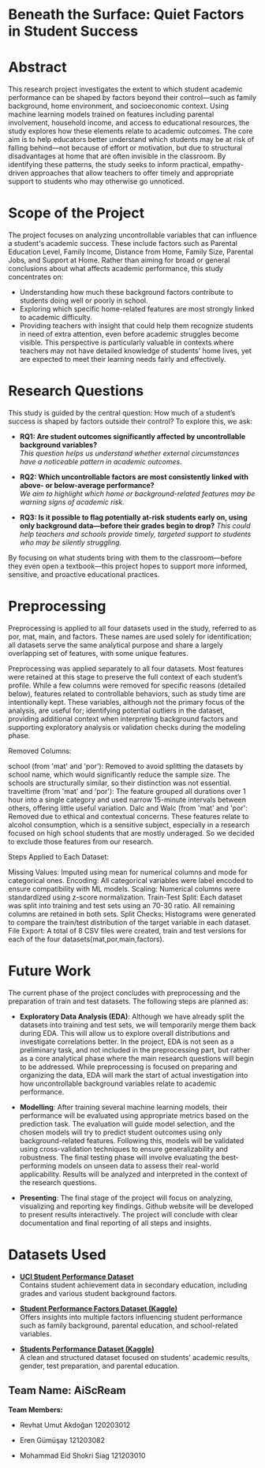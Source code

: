 # Beneath the Surface: Quiet Factors in Student Success

# Abstract

This research project investigates the extent to which student academic performance can be shaped by factors beyond their control—such as family background, home environment, and socioeconomic context. Using machine learning models trained on features including parental involvement, household income, and access to educational resources, the study explores how these elements relate to academic outcomes. The core aim is to help educators better understand which students may be at risk of falling behind—not because of effort or motivation, but due to structural disadvantages at home that are often invisible in the classroom. By identifying these patterns, the study seeks to inform practical, empathy-driven approaches that allow teachers to offer timely and appropriate support to students who may otherwise go unnoticed.

# Scope of the Project

The project focuses on analyzing uncontrollable variables that can influence a student's academic success. These include factors such as Parental Education Level, Family Income, Distance from Home, Family Size, Parental Jobs, and Support at Home. Rather than aiming for broad or general conclusions about what affects academic performance, this study concentrates on:
* Understanding how much these background factors contribute to students doing well or poorly in school.
* Exploring which specific home-related features are most strongly linked to academic difficulty.
* Providing teachers with insight that could help them recognize students in need of extra attention, even before academic struggles become visible.
This perspective is particularly valuable in contexts where teachers may not have detailed knowledge of students' home lives, yet are expected to meet their learning needs fairly and effectively.

# Research Questions 

This study is guided by the central question: How much of a student’s success is shaped by factors outside their control? To explore this, we ask:
- **RQ1: Are student outcomes significantly affected by uncontrollable background variables?**  
  _This question helps us understand whether external circumstances have a noticeable pattern in academic outcomes._


- **RQ2: Which uncontrollable factors are most consistently linked with above- or below-average performance?**  
  _We aim to highlight which home or background-related features may be warning signs of academic risk._

- **RQ3: Is it possible to flag potentially at-risk students early on, using only background data—before their grades begin to drop?**
  _This could help teachers and schools provide timely, targeted support to students who may be silently struggling._
  
By focusing on what students bring with them to the classroom—before they even open a textbook—this project hopes to support more informed, sensitive, and proactive educational practices.

# Preprocessing 

Preprocessing is applied to all four datasets used in the study, referred to as por, mat, main, and factors. These names are used solely for identification; all datasets serve the same analytical purpose and share a largely overlapping set of features, with some unique features.

Preprocessing was applied separately to all four datasets. Most features were retained at this stage to preserve the full context of each student’s profile. While a few columns were removed for specific reasons (detailed below), features related to controllable behaviors, such as study time are intentionally kept. These variables, although not the primary focus of the analysis, are useful for; identifying potential outliers in the dataset, providing additional context when interpreting background factors and supporting exploratory analysis or validation checks during the modeling phase.

Removed Columns:

school (from 'mat' and 'por'): Removed to avoid splitting the datasets by school name, which would significantly reduce the sample size. The schools are structurally similar, so their distinction was not essential.
traveltime (from 'mat' and 'por'): The feature grouped all durations over 1 hour into a single category and used narrow 15-minute intervals between others, offering little useful variation.
Dalc and Walc (from 'mat' and 'por': Removed due to ethical and contextual concerns. These features relate to alcohol consumption, which is a sensitive subject, especially in a research focused on high school students that are mostly underaged. So we decided to exclude those features from our research.

Steps Applied to Each Dataset:

Missing Values: Imputed using mean for numerical columns and mode for categorical ones.
Encoding: All categorical variables were label encoded to ensure compatibility with ML models.
Scaling: Numerical columns were standardized using z-score normalization.
Train-Test Split: Each dataset was split into training and test sets using an 70-30 ratio. All remaining columns are retained in both sets.
Split Checks: Histograms were generated to compare the train/test distribution of the target variable in each dataset.
File Export: A total of 8 CSV files were created, train and test versions for each of the four datasets(mat,por,main,factors).

# Future Work

The current phase of the project concludes with preprocessing and the preparation of train and test datasets. The following steps are planned as:

- **Exploratory Data Analysis (EDA)**: Although we have already split the datasets into training and test sets, we will temporarily merge them back during EDA. This will allow us to explore overall distributions and investigate correlations better. In the project, EDA is not seen as a preliminary task, and not included in the preprocessing part, but rather as a core analytical phase where the main research questions will begin to be addressed. While preprocessing is focused on preparing and organizing the data, EDA will mark the start of actual investigation into how uncontrollable background variables relate to academic performance.

- **Modelling**: After training several machine learning models, their performance will be evaluated using appropriate metrics based on the prediction task. The evaluation will guide model selection, and the chosen models will try to predict student outcomes using only background-related features. Following this, models will be validated using cross-validation techniques to ensure generalizability and robustness. The final testing phase will involve evaluating the best-performing models on unseen data to assess their real-world applicability. Results will be analyzed and interpreted in the context of the research questions.

- **Presenting**: The final stage of the project will focus on analyzing, visualizing and reporting key findings. Github website will be developed to present results interactively. The project will conclude with clear documentation and final reporting of all steps and insights.

# Datasets Used
- **[UCI Student Performance Dataset](https://archive.ics.uci.edu/dataset/320/student+performance)**  
  Contains student achievement data in secondary education, including grades and various student background factors.

- **[Student Performance Factors Dataset (Kaggle)](https://www.kaggle.com/datasets/lainguyn123/student-performance-factors)**  
  Offers insights into multiple factors influencing student performance such as family background, parental education, and school-related variables.

- **[Students Performance Dataset (Kaggle)](https://www.kaggle.com/datasets/rabieelkharoua/students-performance-dataset)**  
  A clean and structured dataset focused on students’ academic results, gender, test preparation, and parental education.


## Team Name: **AiScReam**

**Team Members:**

* Revhat Umut Akdoğan 120203012

* Eren Gümüşay 121203082

* Mohammad Eid Shokri Siag 121203010


